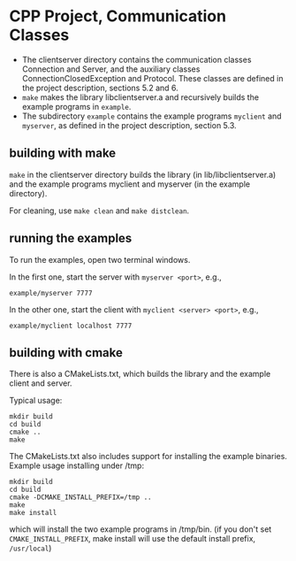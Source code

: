 # CPP Project, Communication Classes

- The clientserver directory contains the communication classes Connection and Server,
  and the auxiliary classes ConnectionClosedException and Protocol. These
  classes are defined in the project description, sections 5.2 and 6.
- `make` makes the library libclientserver.a and recursively builds the
  example programs in `example`.
- The subdirectory `example` contains the example programs `myclient` and `myserver`,
  as defined in the project description, section 5.3.

## building with make

`make` in the clientserver directory builds the library (in
lib/libclientserver.a) and the example programs
myclient and myserver (in the example directory).

For cleaning, use `make clean` and `make distclean`.

## running the examples

To run the examples, open two terminal windows.

In the first one, start the server with `myserver <port>`, e.g.,

```
example/myserver 7777
```

In the other one, start the client with `myclient <server> <port>`, e.g.,

```
example/myclient localhost 7777
```

## building with cmake
There is also a CMakeLists.txt, which builds the library and the
example client and server.

Typical usage:

```
mkdir build
cd build
cmake ..
make
```

The CMakeLists.txt also includes support for installing the
example binaries. Example usage installing under /tmp:

```
mkdir build
cd build
cmake -DCMAKE_INSTALL_PREFIX=/tmp ..
make
make install
```
which will install the two example programs in /tmp/bin.
(if you don't set `CMAKE_INSTALL_PREFIX`, make install will use the
default install prefix, `/usr/local`)


